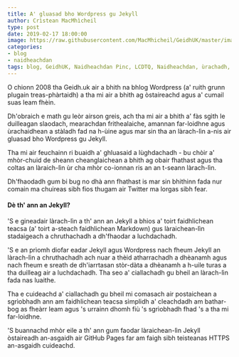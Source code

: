 ```yaml
---
title: A' gluasad bho Wordpress gu Jekyll
author: Crìstean MacMhìcheil
type: post
date: 2019-02-17 18:00:00
image: https://raw.githubusercontent.com/MacMhicheil/GeidhUK/master/images/2019-02-17-a-gluasad-bho-wordpress-gu-jekyll.jpg
categories:
- blog
- naidheachdan
tags: blog, GeidhUK, Naidheachdan Pinc, LCDTQ, Naidheachdan, ùrachadh, Jekyll, Wordpress
---
```


O chionn 2008 tha Geidh.uk air a bhith na bhlog Wordpress (a' ruith grunn plugain treas-phàrtaidh) a tha mi air a bhith ag òstaireachd agus a' cumail suas leam fhèin.

Dh'obraich e math gu leòr airson greis, ach tha mi air a bhith a' fàs sgìth le duilleagan slaodach, mearachdan frithealaiche, amannan far-loidhne agus ùrachaidhean a stàladh fad na h-ùine agus mar sin tha an làrach-lìn a-nis air gluasad bho Wordpress gu Jekyll.

<!--more-->

Tha mi air feuchainn ri buaidh a' ghluasaid a lùghdachadh - bu chòir a' mhòr-chuid de sheann cheanglaichean a bhith ag obair fhathast agus tha coltas an làraich-lìn ùr cha mhòr co-ionnan ris an an t-seann làrach-lìn.

Dh'fhaodadh gum bi bug no dhà ann fhathast is mar sin bhithinn fada nur comain ma chuireas sibh fios thugam air Twitter ma lorgas sibh fear.

#### Dè th' ann an Jekyll?

'S e gineadair làrach-lìn a th' ann an Jekyll a bhios a' toirt faidhlichean teacsa (a' toirt a-steach faidhlichean Markdown) gus làraichean-lìn stadaigeach a chruthachadh a dh'fhaodar a luchdachadh.

'S e an prìomh diofar eadar Jekyll agus Wordpress nach fheum Jekyll an làrach-lìn a chruthachadh ach nuar a thèid atharrachadh a dhèanamh agus nach fheum e sreath de dh'iarrtasan stòr-dàta a dhèanamh a h-uile turas a tha duilleag air a luchdachadh. Tha seo a' ciallachadh gu bheil an làrach-lìn fada nas luaithe.

Tha e cuideachd a' ciallachadh gu bheil mi comasach air postaichean a sgrìobhadh ann am faidhlichean teacsa sìmplidh a' cleachdadh am bathar-bog as fheàrr leam agus 's urrainn dhomh fiù 's sgrìobhadh fhad 's a tha mi far-loidhne.

'S buannachd mhòr eile a th' ann gum faodar làraichean-lìn Jekyll òstaireadh an-asgaidh air GitHub Pages far am faigh sibh teisteanas HTTPS an-asgaidh cuideachd.
